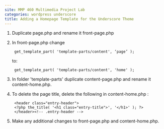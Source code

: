 ```yaml
---
site: MMP 460 Multimedia Project Lab
categories: wordpress underscore
title: Adding a Homepage Template for the Underscore Theme
---
```


1. Duplicate page.php and rename it front-page.php

2. In front-page.php change

		get_template_part( 'template-parts/content', ‘page’ );

	to:

		get_template_part( 'template-parts/content', 'home' );


3. In folder 'template-parts' duplicate content-page.php and rename it content-home.php.

4. To delete the page title, delete the following in content-home.php :

		<header class="entry-header">
		<?php the_title( '<h1 class="entry-title">', '</h1>' ); ?>
		</header><!-- .entry-header -->
		
5. Make any additional changes to front-page.php and content-home.php.
